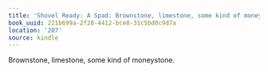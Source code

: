 ```yaml
---
title: 'Shovel Ready: A Spad: Brownstone, limestone, some kind of moneystone.'
book_uuid: 221b699a-2f28-4412-bce8-31c5bd0c9d7a
location: '207'
source: kindle
---
```


Brownstone, limestone, some kind of moneystone.